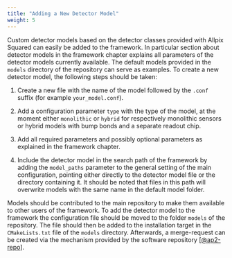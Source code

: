 ```yaml
---
title: "Adding a New Detector Model"
weight: 5
---
```


Custom detector models based on the detector classes provided with
Allpix Squared can easily be added to the framework. In particular
section about detector models in the framework chapter explains all
parameters of the detector models currently available. The default
models provided in the `models` directory of the repository can serve as
examples. To create a new detector model, the following steps should be
taken:

1.  Create a new file with the name of the model followed by the `.conf`
    suffix (for example `your_model.conf`).

2.  Add a configuration parameter `type` with the type of the model, at
    the moment either `monolithic` or `hybrid` for respectively
    monolithic sensors or hybrid models with bump bonds and a separate
    readout chip.

3.  Add all required parameters and possibly optional parameters as
    explained in the framework chapter.

4.  Include the detector model in the search path of the framework by
    adding the `model_paths` parameter to the general setting of the
    main configuration, pointing either directly to the detector model
    file or the directory containing it. It should be noted that files
    in this path will overwrite models with the same name in the default
    model folder.

Models should be contributed to the main repository to make them
available to other users of the framework. To add the detector model to
the framework the configuration file should be moved to the folder `models` of
the repository. The file should then be added to the installation target
in the `CMakeLists.txt` file of the `models` directory. Afterwards, a
merge-request can be created via the mechanism provided by the software
repository \[[@ap2-repo]\].


[@ap2-repo]: https://gitlab.cern.ch/allpix-squared/allpix-squared
